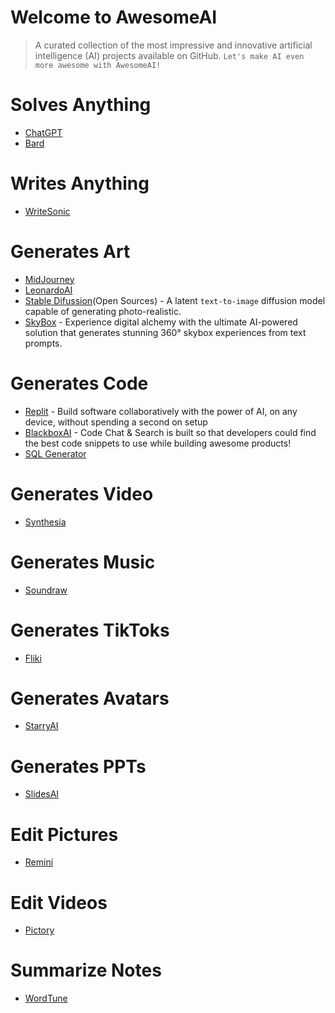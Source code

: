 # Welcome to AwesomeAI
 > A curated collection of the most impressive and innovative artificial intelligence (AI) projects available on GitHub. 
`Let's make AI even more awesome with AwesomeAI!`

# Solves Anything
- [ChatGPT](https://chat.openai.com/) 
- [Bard](https://bard.google.com/)


# Writes Anything
- [WriteSonic](https://writesonic.com/)

# Generates Art
- [MidJourney](https://www.midjourney.com/home)
- [LeonardoAI](https://leonardo.ai/)
- [Stable Difussion](https://stablediffusionweb.com/)(Open Sources) - A latent `text-to-image` diffusion model capable of generating photo-realistic.
- [SkyBox](https://www.blockadelabs.com/) - Experience digital alchemy with the ultimate AI-powered solution that generates stunning 360° skybox experiences from text prompts.

# Generates Code
- [Replit](https://replit.com/) - Build software collaboratively with the power of AI, on any device, without spending a second on setup
- [BlackboxAI](https://www.useblackbox.io/) - Code Chat & Search is built so that developers could find the best code snippets to use while building awesome products!
- [SQL Generator](https://aihelperbot.com/)

# Generates Video
- [Synthesia](https://www.synthesia.io/)

# Generates Music
- [Soundraw](https://soundraw.io/)

# Generates TikToks
- [Fliki](https://fliki.ai/)

# Generates Avatars 
- [StarryAI](https://starryai.com/)

# Generates PPTs
- [SlidesAI](https://www.slidesai.io/)

# Edit Pictures
- [Remini](https://remini.ai/)

# Edit Videos
- [Pictory](https://pictory.ai/)

# Summarize Notes
- [WordTune](https://www.wordtune.com/)

